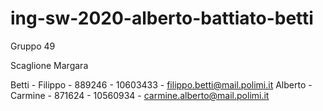 # ing-sw-2020-alberto-battiato-betti
Gruppo 49

Scaglione Margara

Betti - Filippo - 889246 - 10603433 - filippo.betti@mail.polimi.it
Alberto - Carmine - 871624 - 10560934 - carmine.alberto@mail.polimi.it
